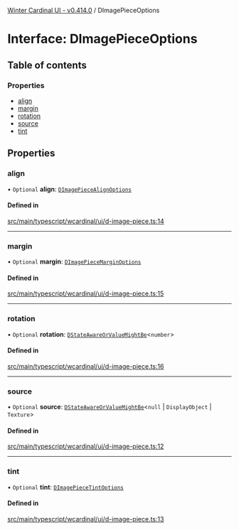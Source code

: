 [Winter Cardinal UI - v0.414.0](../index.md) / DImagePieceOptions

# Interface: DImagePieceOptions

## Table of contents

### Properties

- [align](DImagePieceOptions.md#align)
- [margin](DImagePieceOptions.md#margin)
- [rotation](DImagePieceOptions.md#rotation)
- [source](DImagePieceOptions.md#source)
- [tint](DImagePieceOptions.md#tint)

## Properties

### align

• `Optional` **align**: [`DImagePieceAlignOptions`](DImagePieceAlignOptions.md)

#### Defined in

[src/main/typescript/wcardinal/ui/d-image-piece.ts:14](https://github.com/winter-cardinal/winter-cardinal-ui/blob/v0.414.0/src/main/typescript/wcardinal/ui/d-image-piece.ts#L14)

___

### margin

• `Optional` **margin**: [`DImagePieceMarginOptions`](DImagePieceMarginOptions.md)

#### Defined in

[src/main/typescript/wcardinal/ui/d-image-piece.ts:15](https://github.com/winter-cardinal/winter-cardinal-ui/blob/v0.414.0/src/main/typescript/wcardinal/ui/d-image-piece.ts#L15)

___

### rotation

• `Optional` **rotation**: [`DStateAwareOrValueMightBe`](../index.md#dstateawareorvaluemightbe)\<`number`\>

#### Defined in

[src/main/typescript/wcardinal/ui/d-image-piece.ts:16](https://github.com/winter-cardinal/winter-cardinal-ui/blob/v0.414.0/src/main/typescript/wcardinal/ui/d-image-piece.ts#L16)

___

### source

• `Optional` **source**: [`DStateAwareOrValueMightBe`](../index.md#dstateawareorvaluemightbe)\<``null`` \| `DisplayObject` \| `Texture`\>

#### Defined in

[src/main/typescript/wcardinal/ui/d-image-piece.ts:12](https://github.com/winter-cardinal/winter-cardinal-ui/blob/v0.414.0/src/main/typescript/wcardinal/ui/d-image-piece.ts#L12)

___

### tint

• `Optional` **tint**: [`DImagePieceTintOptions`](DImagePieceTintOptions.md)

#### Defined in

[src/main/typescript/wcardinal/ui/d-image-piece.ts:13](https://github.com/winter-cardinal/winter-cardinal-ui/blob/v0.414.0/src/main/typescript/wcardinal/ui/d-image-piece.ts#L13)
